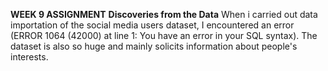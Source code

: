 **WEEK 9 ASSIGNMENT**
**Discoveries from the Data**
    When i carried out data importation of the social media users dataset, I encountered an error (ERROR 1064 (42000) at line 1: You have an error in your SQL syntax). The dataset is also so huge and mainly solicits information about people's interests. 
